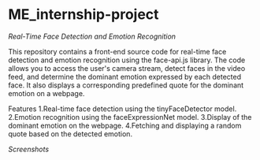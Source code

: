 # ME_internship-project


*Real-Time Face Detection and Emotion Recognition*


This repository contains a front-end source code  for real-time face detection and emotion 
recognition using the face-api.js library. The code allows you to access the user's camera
stream, detect faces in the video feed, and determine the dominant emotion expressed by each
detected face. It also displays a corresponding predefined quote for the dominant emotion on a webpage.

Features
1.Real-time face detection using the tinyFaceDetector model.
2.Emotion recognition using the faceExpressionNet model.
3.Display of the dominant emotion on the webpage.
4.Fetching and displaying a random quote based on the detected emotion.
  
  *Screenshots*
  

